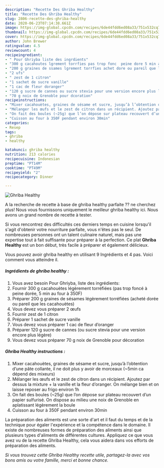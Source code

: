 ```yaml
---
description: "Recette Des Ghriba Healthy"
title: "Recette Des Ghriba Healthy"
slug: 2806-recette-des-ghriba-healthy
date: 2020-06-23T07:14:38.661Z
image: https://img-global.cpcdn.com/recipes/6de44fdd6ed08a33/751x532cq70/ghriba-healthy-photo-principale-de-la-recette.jpg
thumbnail: https://img-global.cpcdn.com/recipes/6de44fdd6ed08a33/751x532cq70/ghriba-healthy-photo-principale-de-la-recette.jpg
cover: https://img-global.cpcdn.com/recipes/6de44fdd6ed08a33/751x532cq70/ghriba-healthy-photo-principale-de-la-recette.jpg
author: John Brewer
ratingvalue: 4.5
reviewcount: 4
recipeingredient:
- " Pour Ghriyba liste des ingrdients"
- "300 g cacahoutes lgrement torrfies pas trop fonc  peine dore 5 min au four  350F"
- "200 g graines de ssames lgrement torrfies achet dore ou pareil que les cacahoutes"
- "2 ufs"
- " zest de 1 citron"
- "1 sachet de sucre vanille"
- "1 cac de fleur doranger"
- "120 g sucre de cannes ou sucre stevia pour une version encore plus lgre"
- "70 g noix de Grenoble pour dcoration"
recipeinstructions:
- "Mixer cacahouètes, graines de sésame et sucre, jusqu’à l’obtention d’une pâte collante, il ne doit plus y avoir de morceaux (~5min ca dépend des mixeurs)"
- "Mélanger les œufs et le zest de citron dans un récipient. Ajoutez par dessus la mixture + la vanille et la fleur d’oranger. On mélange bien et on laisse reposer au frigo environ 1h"
- "On fait des boules (~25g) que l’on dépose sur plateau recouvert d’un papier sulfurisé. On dispose au milieu une noix de Grenoble en aplatissant légèrement la boule"
- "Cuisson au four à 350F pendant environ 30min"
categories:
- Resep
tags:
- ghriba
- healthy

katakunci: ghriba healthy 
nutrition: 213 calories
recipecuisine: Indonesian
preptime: "PT14M"
cooktime: "PT49M"
recipeyield: "2"
recipecategory: Dinner

---
```



![Ghriba Healthy](https://img-global.cpcdn.com/recipes/6de44fdd6ed08a33/751x532cq70/ghriba-healthy-photo-principale-de-la-recette.jpg)

A la recherche de recette à base de ghriba healthy parfaite ?? ne cherchez plus! Nous vous fournissons uniquement le meilleur ghriba healthy ici. Nous avons un grand nombre de recette à tester.

Si vous rencontrez des difficultés ces derniers temps en cuisine lorsqu'il s'agit d'obtenir votre nourriture parfaite, vous n'êtes pas le seul. De nombreuses personnes ont un talent culinaire naturel, mais pas une expertise tout à fait suffisante pour préparer à la perfection. Ce plat <strong> Ghriba Healthy </strong> est un bon début, très facile à préparer et également délicieux.

<!--inarticleads1-->

Vous pouvez avoir ghriba healthy en utilisant 9 Ingrédients et 4 pas. Voici comment vous atteindre il.

##### Ingrédients de ghriba healthy :

1. Vous avez besoin  Pour Ghriyba, liste des ingrédients:
1. Fournir 300 g cacahouètes légèrement torréfiées (pas trop foncé à peine dorée, 5 min au four à 350F)
1. Préparer 200 g graines de sésames légèrement torréfiées (acheté dorée ou pareil que les cacahouètes)
1. Vous devez vous préparer 2 œufs
1. Fournir  zest de 1 citron
1. Préparer 1 sachet de sucre vanille
1. Vous devez vous préparer 1 cac de fleur d’oranger
1. Préparer 120 g sucre de cannes (ou sucre stevia pour une version encore plus légère)
1. Vous devez vous préparer 70 g noix de Grenoble pour décoration




<!--inarticleads2-->

##### Ghriba Healthy instructions :

1. Mixer cacahouètes, graines de sésame et sucre, jusqu’à l’obtention d’une pâte collante, il ne doit plus y avoir de morceaux (~5min ca dépend des mixeurs)
1. Mélanger les œufs et le zest de citron dans un récipient. Ajoutez par dessus la mixture + la vanille et la fleur d’oranger. On mélange bien et on laisse reposer au frigo environ 1h
1. On fait des boules (~25g) que l’on dépose sur plateau recouvert d’un papier sulfurisé. On dispose au milieu une noix de Grenoble en aplatissant légèrement la boule
1. Cuisson au four à 350F pendant environ 30min




<!--inarticleads1-->

<p>
La préparation des aliments est une sorte d'art et il faut du temps et de la technique pour égaler l'expérience et la compétence dans le domaine. Il existe de nombreuses formes de préparation des aliments ainsi que plusieurs types d'aliments de différentes cultures. Appliquez ce que vous avez vu de la recette Ghriba Healthy, cela vous aidera dans vos efforts de préparation des aliments.
</p>

<p>
<i>Si vous trouvez cette Ghriba Healthy recette utile, partagez-la avec vos bons amis ou votre famille, merci et bonne chance.</i>
</p>

